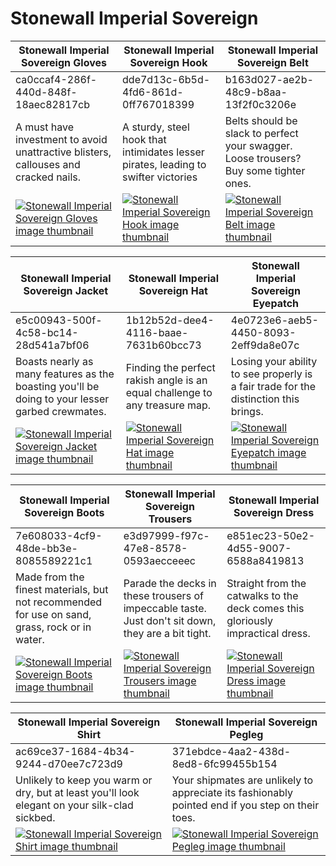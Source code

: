 # Stonewall Imperial Sovereign

| Stonewall Imperial Sovereign Gloves | Stonewall Imperial Sovereign Hook | Stonewall Imperial Sovereign Belt |
| ----------------------------------- | --------------------------------- | --------------------------------- |
| ca0ccaf4-286f-440d-848f-18aec82817cb | dde7d13c-6b5d-4fd6-861d-0ff767018399 | b163d027-ae2b-48c9-b8aa-13f2f0c3206e |
| A must have investment to avoid unattractive blisters, callouses and cracked nails. | A sturdy, steel hook that intimidates lesser pirates, leading to swifter victories | Belts should be slack to perfect your swagger. Loose trousers? Buy some tighter ones. |
| [![Stonewall Imperial Sovereign Gloves image thumbnail](https://seaofthieves.wiki.gg/images/9/93/Stonewall_Imperial_Sovereign_Gloves.png)](https://seaofthieves.wiki.gg/wiki/Stonewall_Imperial_Sovereign_Gloves) | [![Stonewall Imperial Sovereign Hook image thumbnail](https://seaofthieves.wiki.gg/images/a/a1/Stonewall_Imperial_Sovereign_Hook.png)](https://seaofthieves.wiki.gg/wiki/Stonewall_Imperial_Sovereign_Hook) | [![Stonewall Imperial Sovereign Belt image thumbnail](https://seaofthieves.wiki.gg/images/2/26/Stonewall_Imperial_Sovereign_Belt.png)](https://seaofthieves.wiki.gg/wiki/Stonewall_Imperial_Sovereign_Belt) |

| Stonewall Imperial Sovereign Jacket | Stonewall Imperial Sovereign Hat | Stonewall Imperial Sovereign Eyepatch |
| ----------------------------------- | -------------------------------- | ------------------------------------- |
| e5c00943-500f-4c58-bc14-28d541a7bf06 | 1b12b52d-dee4-4116-baae-7631b60bcc73 | 4e0723e6-aeb5-4450-8093-2eff9da8e07c |
| Boasts nearly as many features as the boasting you'll be doing to your lesser garbed crewmates. | Finding the perfect rakish angle is an equal challenge to any treasure map. | Losing your ability to see properly is a fair trade for the distinction this brings. |
| [![Stonewall Imperial Sovereign Jacket image thumbnail](https://seaofthieves.wiki.gg/images/5/57/Stonewall_Imperial_Sovereign_Jacket.png)](https://seaofthieves.wiki.gg/wiki/Stonewall_Imperial_Sovereign_Jacket) | [![Stonewall Imperial Sovereign Hat image thumbnail](https://seaofthieves.wiki.gg/images/a/ad/Stonewall_Imperial_Sovereign_Hat.png)](https://seaofthieves.wiki.gg/wiki/Stonewall_Imperial_Sovereign_Hat) | [![Stonewall Imperial Sovereign Eyepatch image thumbnail](https://seaofthieves.wiki.gg/images/f/f9/Stonewall_Imperial_Sovereign_Eyepatch.png)](https://seaofthieves.wiki.gg/wiki/Stonewall_Imperial_Sovereign_Eyepatch) |

| Stonewall Imperial Sovereign Boots | Stonewall Imperial Sovereign Trousers | Stonewall Imperial Sovereign Dress |
| ---------------------------------- | ------------------------------------- | ---------------------------------- |
| 7e608033-4cf9-48de-bb3e-8085589221c1 | e3d97999-f97c-47e8-8578-0593aecceeec | e851ec23-50e2-4d55-9007-6588a8419813 |
| Made from the finest materials, but not recommended for use on sand, grass, rock or in water. | Parade the decks in these trousers of impeccable taste. Just don't sit down, they are a bit tight. | Straight from the catwalks to the deck comes this gloriously impractical dress. |
| [![Stonewall Imperial Sovereign Boots image thumbnail](https://seaofthieves.wiki.gg/images/3/33/Stonewall_Imperial_Sovereign_Boots.png)](https://seaofthieves.wiki.gg/wiki/Stonewall_Imperial_Sovereign_Boots) | [![Stonewall Imperial Sovereign Trousers image thumbnail](https://seaofthieves.wiki.gg/images/8/8a/Stonewall_Imperial_Sovereign_Trousers.png)](https://seaofthieves.wiki.gg/wiki/Stonewall_Imperial_Sovereign_Trousers) | [![Stonewall Imperial Sovereign Dress image thumbnail](https://seaofthieves.wiki.gg/images/d/da/Stonewall_Imperial_Sovereign_Dress.png)](https://seaofthieves.wiki.gg/wiki/Stonewall_Imperial_Sovereign_Dress) |

| Stonewall Imperial Sovereign Shirt | Stonewall Imperial Sovereign Pegleg |
| ---------------------------------- | ----------------------------------- |
| ac69ce37-1684-4b34-9244-d70ee7c723d9 | 371ebdce-4aa2-438d-8ed8-6fc99455b154 |
| Unlikely to keep you warm or dry, but at least you'll look elegant on your silk-clad sickbed. | Your shipmates are unlikely to appreciate its fashionably pointed end if you step on their toes. |
| [![Stonewall Imperial Sovereign Shirt image thumbnail](https://seaofthieves.wiki.gg/images/e/e8/Stonewall_Imperial_Sovereign_Shirt.png)](https://seaofthieves.wiki.gg/wiki/Stonewall_Imperial_Sovereign_Shirt) | [![Stonewall Imperial Sovereign Pegleg image thumbnail](https://seaofthieves.wiki.gg/images/5/53/Stonewall_Imperial_Sovereign_Pegleg.png)](https://seaofthieves.wiki.gg/wiki/Stonewall_Imperial_Sovereign_Pegleg) |
